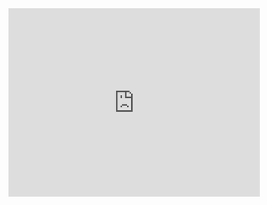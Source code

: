 <embed src="https://github.com/SubmissionsIn/SubmissionsIn.github.io/blob/gh-pages/2024_JIEXU_RESUME.pdf" width="500" height="375">
